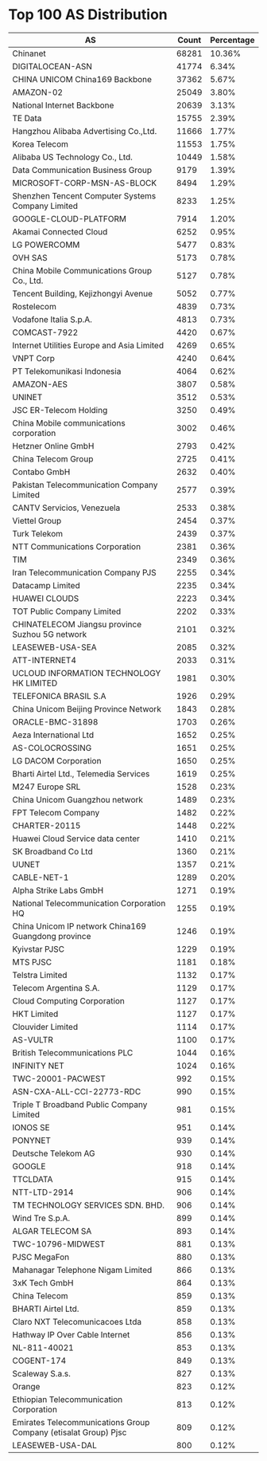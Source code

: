 # Top 100 AS Distribution
| AS | Count | Percentage |
|----|----|----|
| Chinanet | 68281 | 10.36% |
| DIGITALOCEAN-ASN | 41774 | 6.34% |
| CHINA UNICOM China169 Backbone | 37362 | 5.67% |
| AMAZON-02 | 25049 | 3.80% |
| National Internet Backbone | 20639 | 3.13% |
| TE Data | 15755 | 2.39% |
| Hangzhou Alibaba Advertising Co.,Ltd. | 11666 | 1.77% |
| Korea Telecom | 11553 | 1.75% |
| Alibaba US Technology Co., Ltd. | 10449 | 1.58% |
| Data Communication Business Group | 9179 | 1.39% |
| MICROSOFT-CORP-MSN-AS-BLOCK | 8494 | 1.29% |
| Shenzhen Tencent Computer Systems Company Limited | 8233 | 1.25% |
| GOOGLE-CLOUD-PLATFORM | 7914 | 1.20% |
| Akamai Connected Cloud | 6252 | 0.95% |
| LG POWERCOMM | 5477 | 0.83% |
| OVH SAS | 5173 | 0.78% |
| China Mobile Communications Group Co., Ltd. | 5127 | 0.78% |
| Tencent Building, Kejizhongyi Avenue | 5052 | 0.77% |
| Rostelecom | 4839 | 0.73% |
| Vodafone Italia S.p.A. | 4813 | 0.73% |
| COMCAST-7922 | 4420 | 0.67% |
| Internet Utilities Europe and Asia Limited | 4269 | 0.65% |
| VNPT Corp | 4240 | 0.64% |
| PT Telekomunikasi Indonesia | 4064 | 0.62% |
| AMAZON-AES | 3807 | 0.58% |
| UNINET | 3512 | 0.53% |
| JSC ER-Telecom Holding | 3250 | 0.49% |
| China Mobile communications corporation | 3002 | 0.46% |
| Hetzner Online GmbH | 2793 | 0.42% |
| China Telecom Group | 2725 | 0.41% |
| Contabo GmbH | 2632 | 0.40% |
| Pakistan Telecommunication Company Limited | 2577 | 0.39% |
| CANTV Servicios, Venezuela | 2533 | 0.38% |
| Viettel Group | 2454 | 0.37% |
| Turk Telekom | 2439 | 0.37% |
| NTT Communications Corporation | 2381 | 0.36% |
| TIM | 2349 | 0.36% |
| Iran Telecommunication Company PJS | 2255 | 0.34% |
| Datacamp Limited | 2235 | 0.34% |
| HUAWEI CLOUDS | 2223 | 0.34% |
| TOT Public Company Limited | 2202 | 0.33% |
| CHINATELECOM Jiangsu province Suzhou 5G network | 2101 | 0.32% |
| LEASEWEB-USA-SEA | 2085 | 0.32% |
| ATT-INTERNET4 | 2033 | 0.31% |
| UCLOUD INFORMATION TECHNOLOGY HK LIMITED | 1981 | 0.30% |
| TELEFONICA BRASIL S.A | 1926 | 0.29% |
| China Unicom Beijing Province Network | 1843 | 0.28% |
| ORACLE-BMC-31898 | 1703 | 0.26% |
| Aeza International Ltd | 1652 | 0.25% |
| AS-COLOCROSSING | 1651 | 0.25% |
| LG DACOM Corporation | 1650 | 0.25% |
| Bharti Airtel Ltd., Telemedia Services | 1619 | 0.25% |
| M247 Europe SRL | 1528 | 0.23% |
| China Unicom Guangzhou network | 1489 | 0.23% |
| FPT Telecom Company | 1482 | 0.22% |
| CHARTER-20115 | 1448 | 0.22% |
| Huawei Cloud Service data center | 1410 | 0.21% |
| SK Broadband Co Ltd | 1360 | 0.21% |
| UUNET | 1357 | 0.21% |
| CABLE-NET-1 | 1289 | 0.20% |
| Alpha Strike Labs GmbH | 1271 | 0.19% |
| National Telecommunication Corporation HQ | 1255 | 0.19% |
| China Unicom IP network China169 Guangdong province | 1246 | 0.19% |
| Kyivstar PJSC | 1229 | 0.19% |
| MTS PJSC | 1181 | 0.18% |
| Telstra Limited | 1132 | 0.17% |
| Telecom Argentina S.A. | 1129 | 0.17% |
| Cloud Computing Corporation | 1127 | 0.17% |
| HKT Limited | 1127 | 0.17% |
| Clouvider Limited | 1114 | 0.17% |
| AS-VULTR | 1100 | 0.17% |
| British Telecommunications PLC | 1044 | 0.16% |
| INFINITY NET | 1024 | 0.16% |
| TWC-20001-PACWEST | 992 | 0.15% |
| ASN-CXA-ALL-CCI-22773-RDC | 990 | 0.15% |
| Triple T Broadband Public Company Limited | 981 | 0.15% |
| IONOS SE | 951 | 0.14% |
| PONYNET | 939 | 0.14% |
| Deutsche Telekom AG | 930 | 0.14% |
| GOOGLE | 918 | 0.14% |
| TTCLDATA | 915 | 0.14% |
| NTT-LTD-2914 | 906 | 0.14% |
| TM TECHNOLOGY SERVICES SDN. BHD. | 906 | 0.14% |
| Wind Tre S.p.A. | 899 | 0.14% |
| ALGAR TELECOM SA | 893 | 0.14% |
| TWC-10796-MIDWEST | 881 | 0.13% |
| PJSC MegaFon | 880 | 0.13% |
| Mahanagar Telephone Nigam Limited | 866 | 0.13% |
| 3xK Tech GmbH | 864 | 0.13% |
| China Telecom | 859 | 0.13% |
| BHARTI Airtel Ltd. | 859 | 0.13% |
| Claro NXT Telecomunicacoes Ltda | 858 | 0.13% |
| Hathway IP Over Cable Internet | 856 | 0.13% |
| NL-811-40021 | 853 | 0.13% |
| COGENT-174 | 849 | 0.13% |
| Scaleway S.a.s. | 827 | 0.13% |
| Orange | 823 | 0.12% |
| Ethiopian Telecommunication Corporation | 813 | 0.12% |
| Emirates Telecommunications Group Company (etisalat Group) Pjsc | 809 | 0.12% |
| LEASEWEB-USA-DAL | 800 | 0.12% |
